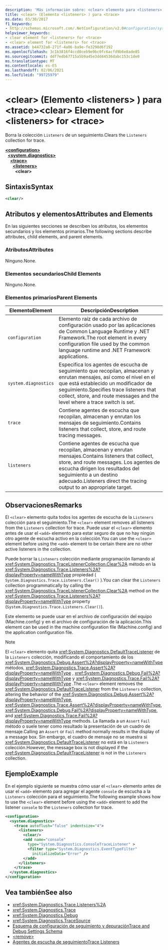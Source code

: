 ```yaml
---
description: 'Más información sobre: <clear> elemento para <listeners> para <trace>'
title: <clear> (Elemento <listeners> ) para <trace>
ms.date: 03/30/2017
f1_keywords:
- http://schemas.microsoft.com/.NetConfiguration/v2.0#configuration/system.diagnostics/trace/listeners/clear
helpviewer_keywords:
- clear element for <listeners> for <trace>
- <clear> element for <listeners> for <trace>
ms.assetid: b44732a8-271f-4a06-ba9e-fe3298d6f192
ms.openlocfilehash: 3c1b3816f4ccd0ceb9e9bc0fc6acfd9b6e8ade85
ms.sourcegitcommit: ddf7edb67715a5b9a45e3dd44536dabc153c1de0
ms.translationtype: MT
ms.contentlocale: es-ES
ms.lasthandoff: 02/06/2021
ms.locfileid: "99725979"
---
```

# <a name="clear-element-for-listeners-for-trace"></a><span data-ttu-id="75134-103">\<clear> (Elemento \<listeners> ) para \<trace></span><span class="sxs-lookup"><span data-stu-id="75134-103">\<clear> Element for \<listeners> for \<trace></span></span>

<span data-ttu-id="75134-104">Borra la colección `Listeners` de un seguimiento.</span><span class="sxs-lookup"><span data-stu-id="75134-104">Clears the `Listeners` collection for trace.</span></span>  

[**\<configuration>**](../configuration-element.md)\
&nbsp;&nbsp;[**\<system.diagnostics>**](system-diagnostics-element.md)\
&nbsp;&nbsp;&nbsp;&nbsp;[**\<trace>**](trace-element.md)\
&nbsp;&nbsp;&nbsp;&nbsp;&nbsp;&nbsp;[**\<listeners>**](listeners-element-for-trace.md)\
&nbsp;&nbsp;&nbsp;&nbsp;&nbsp;&nbsp;&nbsp;&nbsp;**\<clear>**

## <a name="syntax"></a><span data-ttu-id="75134-105">Sintaxis</span><span class="sxs-lookup"><span data-stu-id="75134-105">Syntax</span></span>  
  
```xml  
<clear/>  
```  
  
## <a name="attributes-and-elements"></a><span data-ttu-id="75134-106">Atributos y elementos</span><span class="sxs-lookup"><span data-stu-id="75134-106">Attributes and Elements</span></span>  

 <span data-ttu-id="75134-107">En las siguientes secciones se describen los atributos, los elementos secundarios y los elementos primarios.</span><span class="sxs-lookup"><span data-stu-id="75134-107">The following sections describe attributes, child elements, and parent elements.</span></span>  
  
### <a name="attributes"></a><span data-ttu-id="75134-108">Atributos</span><span class="sxs-lookup"><span data-stu-id="75134-108">Attributes</span></span>  

 <span data-ttu-id="75134-109">Ninguno.</span><span class="sxs-lookup"><span data-stu-id="75134-109">None.</span></span>  
  
### <a name="child-elements"></a><span data-ttu-id="75134-110">Elementos secundarios</span><span class="sxs-lookup"><span data-stu-id="75134-110">Child Elements</span></span>  

 <span data-ttu-id="75134-111">Ninguno.</span><span class="sxs-lookup"><span data-stu-id="75134-111">None.</span></span>  
  
### <a name="parent-elements"></a><span data-ttu-id="75134-112">Elementos primarios</span><span class="sxs-lookup"><span data-stu-id="75134-112">Parent Elements</span></span>  
  
|<span data-ttu-id="75134-113">Elemento</span><span class="sxs-lookup"><span data-stu-id="75134-113">Element</span></span>|<span data-ttu-id="75134-114">Descripción</span><span class="sxs-lookup"><span data-stu-id="75134-114">Description</span></span>|  
|-------------|-----------------|  
|`configuration`|<span data-ttu-id="75134-115">Elemento raíz de cada archivo de configuración usado por las aplicaciones de Common Language Runtime y .NET Framework.</span><span class="sxs-lookup"><span data-stu-id="75134-115">The root element in every configuration file used by the common language runtime and .NET Framework applications.</span></span>|  
|`system.diagnostics`|<span data-ttu-id="75134-116">Especifica los agentes de escucha de seguimiento que recopilan, almacenan y enrutan mensajes, así como el nivel en el que está establecido un modificador de seguimiento.</span><span class="sxs-lookup"><span data-stu-id="75134-116">Specifies trace listeners that collect, store, and route messages and the level where a trace switch is set.</span></span>|  
|`trace`|<span data-ttu-id="75134-117">Contiene agentes de escucha que recopilan, almacenan y enrutan los mensajes de seguimiento.</span><span class="sxs-lookup"><span data-stu-id="75134-117">Contains listeners that collect, store, and route tracing messages.</span></span>|  
|`listeners`|<span data-ttu-id="75134-118">Contiene agentes de escucha que recopilan, almacenan y enrutan mensajes.</span><span class="sxs-lookup"><span data-stu-id="75134-118">Contains listeners that collect, store, and route messages.</span></span> <span data-ttu-id="75134-119">Los agentes de escucha dirigen los resultados del seguimiento a un destino adecuado.</span><span class="sxs-lookup"><span data-stu-id="75134-119">Listeners direct the tracing output to an appropriate target.</span></span>|  
  
## <a name="remarks"></a><span data-ttu-id="75134-120">Observaciones</span><span class="sxs-lookup"><span data-stu-id="75134-120">Remarks</span></span>  

 <span data-ttu-id="75134-121">El `<clear>` elemento quita todos los agentes de escucha de la `Listeners` colección para el seguimiento.</span><span class="sxs-lookup"><span data-stu-id="75134-121">The `<clear>` element removes all listeners from the `Listeners` collection for trace.</span></span> <span data-ttu-id="75134-122">Puede usar el `<clear>` elemento antes de usar el `<add>` elemento para estar seguro de que no hay ningún otro agente de escucha activo en la colección.</span><span class="sxs-lookup"><span data-stu-id="75134-122">You can use the `<clear>` element before using the `<add>` element to be certain there are no other active listeners in the collection.</span></span>  
  
 <span data-ttu-id="75134-123">Puede borrar la `Listeners` colección mediante programación llamando al <xref:System.Diagnostics.TraceListenerCollection.Clear%2A> método en la <xref:System.Diagnostics.Trace.Listeners%2A?displayProperty=nameWithType> propiedad ( `System.Diagnostics.Trace.Listeners.Clear()` ).</span><span class="sxs-lookup"><span data-stu-id="75134-123">You can clear the `Listeners` collection programmatically by calling the <xref:System.Diagnostics.TraceListenerCollection.Clear%2A> method on the <xref:System.Diagnostics.Trace.Listeners%2A?displayProperty=nameWithType> property (`System.Diagnostics.Trace.Listeners.Clear()`).</span></span>  
  
 <span data-ttu-id="75134-124">Este elemento se puede usar en el archivo de configuración del equipo (Machine.config) y en el archivo de configuración de la aplicación.</span><span class="sxs-lookup"><span data-stu-id="75134-124">This element can be used in the machine configuration file (Machine.config) and the application configuration file.</span></span>  
  
> [!NOTE]
> <span data-ttu-id="75134-125">El `<clear>` elemento quita <xref:System.Diagnostics.DefaultTraceListener> de la `Listeners` colección, modificando el comportamiento de los <xref:System.Diagnostics.Debug.Assert%2A?displayProperty=nameWithType> métodos, <xref:System.Diagnostics.Trace.Assert%2A?displayProperty=nameWithType> , <xref:System.Diagnostics.Debug.Fail%2A?displayProperty=nameWithType> y <xref:System.Diagnostics.Trace.Fail%2A?displayProperty=nameWithType> .</span><span class="sxs-lookup"><span data-stu-id="75134-125">The `<clear>` element removes the <xref:System.Diagnostics.DefaultTraceListener> from the `Listeners` collection, altering the behavior of the <xref:System.Diagnostics.Debug.Assert%2A?displayProperty=nameWithType>, <xref:System.Diagnostics.Trace.Assert%2A?displayProperty=nameWithType>, <xref:System.Diagnostics.Debug.Fail%2A?displayProperty=nameWithType>, and <xref:System.Diagnostics.Trace.Fail%2A?displayProperty=nameWithType> methods.</span></span> <span data-ttu-id="75134-126">La llamada a un `Assert` `Fail` método o suele tener como resultado la presentación de un cuadro de mensaje.</span><span class="sxs-lookup"><span data-stu-id="75134-126">Calling an `Assert` or `Fail` method normally results in the display of a message box.</span></span> <span data-ttu-id="75134-127">Sin embargo, el cuadro de mensaje no se muestra si <xref:System.Diagnostics.DefaultTraceListener> no está en la `Listeners` colección.</span><span class="sxs-lookup"><span data-stu-id="75134-127">However, the message box is not displayed if the <xref:System.Diagnostics.DefaultTraceListener> is not in the `Listeners` collection.</span></span>  
  
## <a name="example"></a><span data-ttu-id="75134-128">Ejemplo</span><span class="sxs-lookup"><span data-stu-id="75134-128">Example</span></span>  

 <span data-ttu-id="75134-129">En el ejemplo siguiente se muestra cómo usar el `<clear>` elemento antes de usar el `<add>` elemento para agregar el agente `console` de escucha a la `Listeners` colección para el seguimiento.</span><span class="sxs-lookup"><span data-stu-id="75134-129">The following example shows how to use the `<clear>` element before using the `<add>` element to add the listener `console` to the `Listeners` collection for trace.</span></span>  
  
```xml  
<configuration>  
  <system.diagnostics>  
    <trace autoflush="false" indentsize="4">  
      <listeners>  
        <clear/>  
        <add name="console"
          type="System.Diagnostics.ConsoleTraceListener" >  
          <filter type="System.Diagnostics.EventTypeFilter"
            initializeData="Error" />  
        </add>  
      </listeners>  
    </trace>  
  </system.diagnostics>  
</configuration>
```  
  
## <a name="see-also"></a><span data-ttu-id="75134-130">Vea también</span><span class="sxs-lookup"><span data-stu-id="75134-130">See also</span></span>

- <xref:System.Diagnostics.Trace.Listeners%2A>
- <xref:System.Diagnostics.Trace>
- <xref:System.Diagnostics.Debug>
- <xref:System.Diagnostics.TraceSource>
- [<span data-ttu-id="75134-131">Esquema de configuración de seguimiento y depuración</span><span class="sxs-lookup"><span data-stu-id="75134-131">Trace and Debug Settings Schema</span></span>](index.md)
- [\<remove>](remove-element-for-listeners-for-trace.md)
- [<span data-ttu-id="75134-132">Agentes de escucha de seguimiento</span><span class="sxs-lookup"><span data-stu-id="75134-132">Trace Listeners</span></span>](../../../debug-trace-profile/trace-listeners.md)
